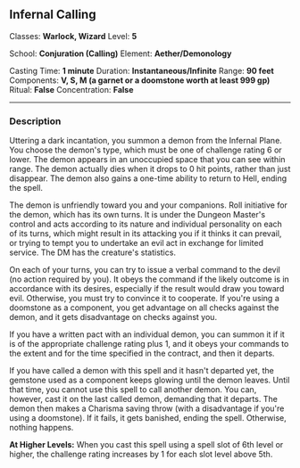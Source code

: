 ## Infernal Calling

Classes: **Warlock, Wizard**
Level: **5**

School: **Conjuration (Calling)**
Element: **Aether/Demonology**

Casting Time: **1 minute**
Duration: **Instantaneous/Infinite**
Range: **90 feet**
Components: **V, S, M (a garnet or a doomstone worth at least 999 gp)**
Ritual: **False**
Concentration: **False**

------

### Description

Uttering a dark incantation, you summon a demon from the Infernal Plane. You choose the demon's type, which must be one of challenge rating 6 or lower. The demon appears in an unoccupied space that you can see within range. The demon actually dies when it drops to 0 hit points, rather than just disappear. The demon also gains a one-time ability to return to Hell, ending the spell.

The demon is unfriendly toward you and your companions. Roll initiative for the demon, which has its own turns. It is under the Dungeon Master's control and acts according to its nature and individual personality on each of its turns, which might result in its attacking you if it thinks it can prevail, or trying to tempt you to undertake an evil act in exchange for limited service. The DM has the creature's statistics.

On each of your turns, you can try to issue a verbal command to the devil (no action required by you). It obeys the command if the likely outcome is in accordance with its desires, especially if the result would draw you toward evil. Otherwise, you must try to convince it to cooperate. If you're using a doomstone as a component, you get advantage on all checks against the demon, and it gets disadvantage on checks against you.

If you have a written pact with an individual demon, you can summon it if it is of the appropriate challenge rating plus 1, and it obeys your commands to the extent and for the time specified in the contract, and then it departs.

If you have called a demon with this spell and it hasn't departed yet, the gemstone used as a component keeps glowing until the demon leaves. Until that time, you cannot use this spell to call another demon. You can, however, cast it on the last called demon, demanding that it departs. The demon then makes a Charisma saving throw (with a disadvantage if you're using a doomstone). If it fails, it gets banished, ending the spell. Otherwise, nothing happens.

**At Higher Levels:** When you cast this spell using a spell slot of 6th level or higher, the challenge rating increases by 1 for each slot level above 5th.